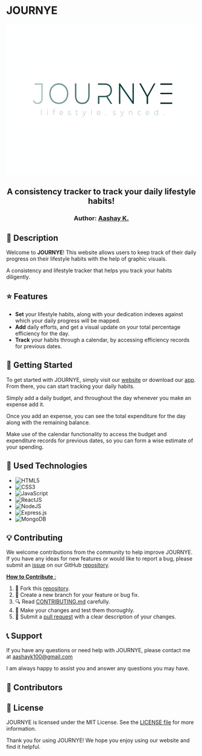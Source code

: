 # JOURNYE

<p align="center">
<img src="https://github.com/aashayk18/JOURNYE/blob/master/src/assets/JOURNYE-slogan.png" height="400px" width="600px" > 
</p>  

<h2 align="center">
    A consistency tracker to track your daily lifestyle habits!
</h2>
<h3 align="center">
    Author: <a href="https://github.com/aashayk18">Aashay K.</a>
</h3>
        
## 💸 Description

Welcome to **JOURNYE**! This website allows users to keep track of their daily progress on their lifestyle habits with the help of graphic visuals.

A consistency and lifestyle tracker that helps you track your habits diligently. 

## ⭐ Features

- **Set** your lifestyle habits, along with your dedication indexes against which your daily progress will be mapped.
- **Add** daily efforts, and get a visual update on your total percentage efficiency for the day.
- **Track** your habits through a calendar, by accessing efficiency records for previous dates.

## 🚀 Getting Started 

To get started with JOURNYE, simply visit our [website]() or download our [app](). From there, you can start tracking your daily habits.

Simply add a daily budget, and throughout the day whenever you make an expense add it.

Once you add an expense, you can see the total expenditure for the day along with the remaining balance.

Make use of the calendar functionality to access the budget and expenditure records for previous dates, so you can form a wise estimate of your spending.

## 🔧 Used Technologies

- ![HTML5](https://img.shields.io/badge/html5-%23E34F26.svg?style=for-the-badge&logo=html5&logoColor=white)
- ![CSS3](https://img.shields.io/badge/css3-%231572B6.svg?style=for-the-badge&logo=css3&logoColor=white) 
- ![JavaScript](https://img.shields.io/badge/javascript-%23323330.svg?style=for-the-badge&logo=javascript&logoColor=%23F7DF1E)
- ![ReactJS](https://img.shields.io/badge/React-61DAFB?style=for-the-badge&logo=react&logoColor=121212)
- ![NodeJS](https://img.shields.io/badge/node.js-6DA55F?style=for-the-badge&logo=node.js&logoColor=white) 
- ![Express.js](https://img.shields.io/badge/Express.js-404D59?style=for-the-badge&logo=express&logoColor=white)
- ![MongoDB](https://img.shields.io/badge/MongoDB-4DB33D?style=for-the-badge&logo=mongodb&logoColor=white)

## 💡 Contributing

We welcome contributions from the community to help improve JOURNYE. If you have any ideas for new features or would like to report a bug, please submit an [issue](https://github.com/aashayk18/JOURNYE/issues) on our GitHub [repository](https://github.com/aashayk18/JOURNYE).

<ins> **How to Contribute** : <ins> 

1. 🍴 Fork this [repository](https://github.com/aashayk18/JOURNYE).
2. 🌿 Create a new branch for your feature or bug fix.
3. 🔍 Read [CONTRIBUTING.md](https://github.com/aashayk18/JOURNYE/blob/master/CONTRIBUTING.md) carefully.
4. 🚀 Make your changes and test them thoroughly.
5. 📩 Submit a [pull request](https://github.com/aashayk18/JOURNYE/pulls) with a clear description of your changes.

## 📞 Support

If you have any questions or need help with JOURNYE, please contact me at aashayk100@gmail.com
  
I am always happy to assist you and answer any questions you may have.

## 👥 Contributors

## 📝 License

JOURNYE is licensed under the MIT License. See the [LICENSE file](https://github.com/aashayk18/JOURNYE/blob/master/LICENSE) for more information.

Thank you for using JOURNYE! We hope you enjoy using our website and find it helpful.
